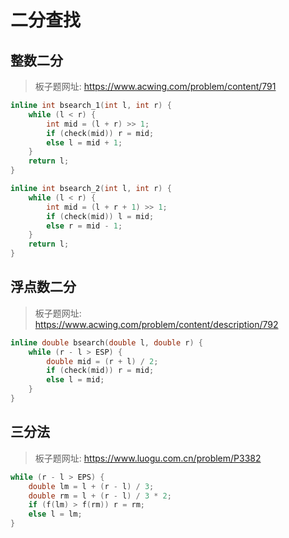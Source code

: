 # 二分查找

## 整数二分

> 板子题网址: https://www.acwing.com/problem/content/791

```cpp
inline int bsearch_1(int l, int r) {
    while (l < r) {
        int mid = (l + r) >> 1;
        if (check(mid)) r = mid;
        else l = mid + 1;
    }
    return l;
}

inline int bsearch_2(int l, int r) {
    while (l < r) {
        int mid = (l + r + 1) >> 1;
        if (check(mid)) l = mid;
        else r = mid - 1;
    }
    return l;
}
```

## 浮点数二分

> 板子题网址: https://www.acwing.com/problem/content/description/792

```cpp
inline double bsearch(double l, double r) {
    while (r - l > ESP) {
        double mid = (r + l) / 2;
        if (check(mid)) r = mid;
        else l = mid;
    }
}
```

## 三分法

> 板子题网址: https://www.luogu.com.cn/problem/P3382

```cpp
while (r - l > EPS) {
    double lm = l + (r - l) / 3;
    double rm = l + (r - l) / 3 * 2;
    if (f(lm) > f(rm)) r = rm;
    else l = lm;
}
```
